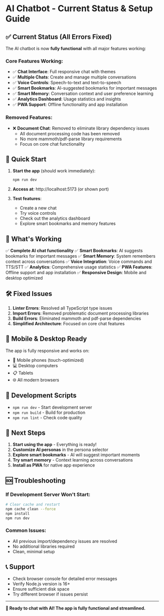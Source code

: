 # AI Chatbot - Current Status & Setup Guide

## ✅ Current Status (All Errors Fixed)

The AI chatbot is now **fully functional** with all major features working:

### Core Features Working:

-   ✅ **Chat Interface**: Full responsive chat with themes
-   ✅ **Multiple Chats**: Create and manage multiple conversations
-   ✅ **Voice Controls**: Speech-to-text and text-to-speech
-   ✅ **Smart Bookmarks**: AI-suggested bookmarks for important messages
-   ✅ **Smart Memory**: Conversation context and user preference learning
-   ✅ **Analytics Dashboard**: Usage statistics and insights
-   ✅ **PWA Support**: Offline functionality and app installation

### Removed Features:

-   ❌ **Document Chat**: Removed to eliminate library dependency issues
    -   All document processing code has been removed
    -   No more mammoth/pdf-parse library requirements
    -   Focus on core chat functionality

## 🚀 Quick Start

1. **Start the app** (should work immediately):

    ```bash
    npm run dev
    ```

2. **Access at**: http://localhost:5173 (or shown port)

3. **Test features**:
    - Create a new chat
    - Try voice controls
    - Check out the analytics dashboard
    - Explore smart bookmarks and memory features

## 🎯 What's Working

✅ **Complete AI chat functionality**
✅ **Smart Bookmarks**: AI suggests bookmarks for important messages
✅ **Smart Memory**: System remembers context across conversations
✅ **Voice Integration**: Voice commands and TTS/STT
✅ **Analytics**: Comprehensive usage statistics
✅ **PWA Features**: Offline support and app installation
✅ **Responsive Design**: Mobile and desktop optimized

## 🛠️ Fixed Issues

1. **Linter Errors**: Resolved all TypeScript type issues
2. **Import Errors**: Removed problematic document processing libraries
3. **Build Errors**: Eliminated mammoth and pdf-parse dependencies
4. **Simplified Architecture**: Focused on core chat features

## 📱 Mobile & Desktop Ready

The app is fully responsive and works on:

-   📱 Mobile phones (touch-optimized)
-   💻 Desktop computers
-   📋 Tablets
-   🌐 All modern browsers

## 🔧 Development Scripts

-   `npm run dev` - Start development server
-   `npm run build` - Build for production
-   `npm run lint` - Check code quality

## 🎉 Next Steps

1. **Start using the app** - Everything is ready!
2. **Customize AI personas** in the persona selector
3. **Explore smart bookmarks** - AI will suggest important moments
4. **Try smart memory** - Context learning across conversations
5. **Install as PWA** for native app experience

## 🆘 Troubleshooting

### If Development Server Won't Start:

```bash
# Clear cache and restart
npm cache clean --force
npm install
npm run dev
```

### Common Issues:

-   All previous import/dependency issues are resolved
-   No additional libraries required
-   Clean, minimal setup

## 📞 Support

-   Check browser console for detailed error messages
-   Verify Node.js version is 16+
-   Ensure sufficient disk space
-   Try different browser if issues persist

---

**🚀 Ready to chat with AI! The app is fully functional and streamlined.**
